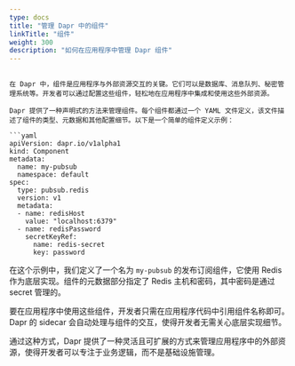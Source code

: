 ```yaml
---
type: docs
title: "管理 Dapr 中的组件"
linkTitle: "组件"
weight: 300
description: "如何在应用程序中管理 Dapr 组件"
---
```

```

在 Dapr 中，组件是应用程序与外部资源交互的关键。它们可以是数据库、消息队列、秘密管理系统等。开发者可以通过配置这些组件，轻松地在应用程序中集成和使用这些外部资源。

Dapr 提供了一种声明式的方法来管理组件。每个组件都通过一个 YAML 文件定义，该文件描述了组件的类型、元数据和其他配置细节。以下是一个简单的组件定义示例：

```yaml
apiVersion: dapr.io/v1alpha1
kind: Component
metadata:
  name: my-pubsub
  namespace: default
spec:
  type: pubsub.redis
  version: v1
  metadata:
  - name: redisHost
    value: "localhost:6379"
  - name: redisPassword
    secretKeyRef:
      name: redis-secret
      key: password
```

在这个示例中，我们定义了一个名为 `my-pubsub` 的发布订阅组件，它使用 Redis 作为底层实现。组件的元数据部分指定了 Redis 主机和密码，其中密码是通过 secret 管理的。

要在应用程序中使用这些组件，开发者只需在应用程序代码中引用组件名称即可。Dapr 的 sidecar 会自动处理与组件的交互，使得开发者无需关心底层实现细节。

通过这种方式，Dapr 提供了一种灵活且可扩展的方式来管理应用程序中的外部资源，使得开发者可以专注于业务逻辑，而不是基础设施管理。